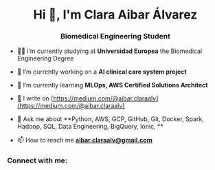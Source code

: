 <h1 align="center">Hi 👋, I'm Clara Aibar Álvarez</h1>
<h3 align="center">Biomedical Engineering Student</h3>

- 🧬🦾 I’m currently studying at **Universidad Europea** the Biomedical Engineering Degree
- 🔭 I’m currently working on a  **AI clinical care system project**
- 🌱 I’m currently learning **MLOps, AWS Certified Solutions Architect**
- 📝 I write on [https://medium.com/@aibar.claraalv](https://medium.com/@aibar.claraalv)

- 💬 Ask me about **Python, AWS, GCP, GitHub, Git, Docker, Spark, Hadoop, SQL, Data Engineering, BigQuery, Ionic, **

- 📫 How to reach me **aibar.claraalv@gmail.com**

<h3 align="left">Connect with me:</h3>
<p align="left">
